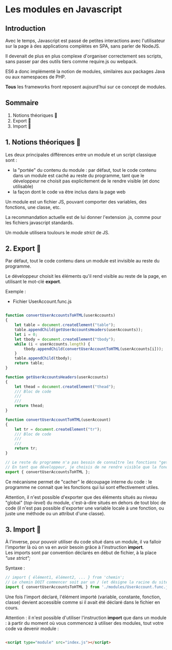 # Les modules en Javascript

## Introduction

Avec le temps, Javascript est passé de petites interactions avec l'utilisateur sur la page à des applications complètes en SPA, sans parler de NodeJS.

Il devenait de plus en plus complexe d'organiser correctement ses scripts, sans passer par des outils tiers comme require.js ou webpack.

ES6 a donc implémenté la notion de modules, similaires aux packages Java ou aux namespaces de PHP.

**Tous** les frameworks front reposent aujourd'hui sur ce concept de modules.

## Sommaire

  1. Notions théoriques 🏫
  2. Export 🏫
  3. Import 🏫

## 1. Notions théoriques 🏫

Les deux principales différences entre un module et un script classique sont :
  
  * la "portée" du contenu du module : par défaut, tout le code contenu dans un module est caché au reste du programme, tant que le développeur ne choisit pas explicitement de le rendre visible (et donc utilisable)
  * la façon dont le code va être inclus dans la page web

Un module est un fichier JS, pouvant comporter des variables, des fonctions, une classe, etc.

La recommandation actuelle est de lui donner l'extension .js, comme pour les fichiers javascript standards.

Un module utilisera toulours le *mode strict* de JS.

## 2. Export 🏫

Par défaut, tout le code contenu dans un module est invisible au reste du programme.

Le développeur choisit les éléments qu'il rend visible au reste de la page, en utilisant le mot-clé **export**.

Exemple : 

  * Fichier UserAccount.func.js

```js

function convertUserAccountsToHTML(userAccounts)
{
    let table = document.createElement("table");
    table.appendChild(getUserAccountsHeaders(userAccounts));
    let i = 0;
    let tbody = document.createElement("tbody");
    while (i < userAccounts.length) {
        tbody.appendChild(convertUserAccountToHTML(userAccounts[i]));
    }
    table.appendChild(tbody);
    return table;
}

function getUserAccountsHeaders(userAccounts)
{
    let thead = document.createElement("thead");
    /// Bloc de code
    ///
    ///
    return thead;
}

function convertUserAccountToHTML(userAccount)
{
    let tr = document.createElement("tr");
    /// Bloc de code
    ///
    ///
    return tr;
}

// Le reste du programme n'a pas besoin de connaître les fonctions "getUserAccountsHeaders" et "convertUserAccountToHTML"
// En tant que développeur, je choisis de ne rendre visible que la fonction "utile" de conversion :
export { convertUserAccountsToHTML };

```

Ce mécanisme permet de "cacher" le découpage interne du code : le programme ne connait que les fonctions qui lui sont effectivement utiles.

Attention, il n'est possible d'exporter que des éléments situés au niveau "global" (*top-level*) du module, c'est-à-dire situés en dehors de tout bloc de code (il n'est pas possible d'exporter une variable locale à une fonction, ou juste une méthode ou un attribut d'une classe).

## 3. Import 🏫

À l'inverse, pour pouvoir utiliser du code situé dans un module, il va falloir l'importer là où on va en avoir besoin grâce à l'instruction **import**.  
Les imports sont par convention déclarés en début de fichier, à la place *"use strict";*

Syntaxe : 

```js
// import { élément1, élément2, ... } from 'chemin';
// Le chemin DOIT commencer soit par un / (et désigne la racine du site), soit par un '.', soit par '..'
import { convertUserAccountsToHTML } from './modules/UserAccount.func.js';

```

Une fois l'import déclaré, l'élément importé (variable, constante, fonction, classe) devient accessible comme si il avait été déclaré dans le fichier en cours.

Attention : il n'est possible d'utiliser l'instruction **import** que dans un module : à partir du moment où vous commencez à utiliser des modules, tout votre code va devenir module :

```html

<script type="module" src="index.js"></script>

```


